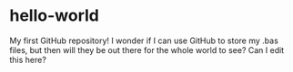 # hello-world
My first GitHub repository!
I wonder if I can use GitHub to store my .bas files, but then will they be out there for the whole world to see?
Can I edit this here?